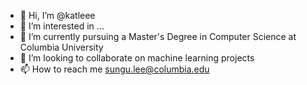 - 👋 Hi, I’m @katleee
- 👀 I’m interested in ...
- 🌱 I’m currently pursuing a Master's Degree in Computer Science at Columbia University
- 💞️ I’m looking to collaborate on machine learning projects 
- 📫 How to reach me sungu.lee@columbia.edu

<!---
katleee/katleee is a ✨ special ✨ repository because its `README.md` (this file) appears on your GitHub profile.
You can click the Preview link to take a look at your changes.
--->
